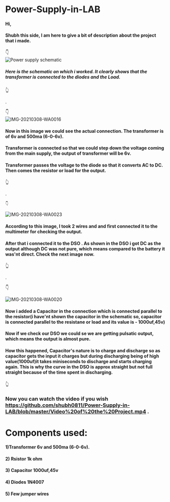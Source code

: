 # Power-Supply-in-LAB

#### Hi,
 #### Shubh this side, I am here to give a bit of description about the project  that i made.
 
   👇  
 ![Power supply schematic](https://user-images.githubusercontent.com/79529647/119097876-157d5600-b9ca-11eb-91e4-b16aee57d14e.jpg)
 
 ##### Here is the schematic on which i worked. It clearly shows that the transformer is connected to the diodes and the Load.
 
 👆
 
 .                                    
 
   👇  
                                  ![IMG-20210308-WA0016](https://user-images.githubusercontent.com/79529647/119098730-fe8b3380-b9ca-11eb-9f58-70f6b69604f7.jpg)   
                               
   #### Now in this image we could see the actual connection. The transformer is of 6v and 500ma (6-0-6v). 
   #### Transformer is connected so that we could step down the voltage coming from the main supply, the output of transformer will be 6v.
   #### Transformer passes the voltage to the diode so that it converts AC to DC. Then comes the resistor or load  for the output.
   
   👆                                                                                                           
   
   .                                                                    
   
    👇  
![IMG-20210308-WA0023](https://user-images.githubusercontent.com/79529647/119100721-19f73e00-b9cd-11eb-9d5e-7f9cb5b546e3.jpg)
   
   
#### According to this image, I took 2 wires and and first connected it to the multimeter for checking the output. 
####  After that i connected it to the DSO . As shown in the DSO i got DC as the output although DC was not pure, which means compared to the battery it was'nt direct. Check the next image now.
👆                                                                   

.                                                                    
                                                                          
 👇 
 
  ![IMG-20210308-WA0020](https://user-images.githubusercontent.com/79529647/119103269-d05c2280-b9cf-11eb-9f16-59a5454cdaab.jpg)

 #### Now i added a Capacitor in the connection which is connected parallel to the resistor(i have'nt shown the capacitor in the schematic so, capacitor is connected parallel to the resistane or load and its value is - 1000uf,45v)
 #### Now if we check our DSO we could se we are getting pulsatic output, which means the output is almost pure.
 #### How this happened, Capacitor's nature is to charge and discharge so as capacitor gets the input it charges but during discharging being of high value(1000uf)it takes miniseconds to discharge and starts charging again. This is why the curve in the DSO is approx straight but not full straight because of the time spent in discharging.

  
   👆   
   
  ### Now you can watch the video if you wish https://github.com/shubh0811/Power-Supply-in-LAB/blob/master/Video%20of%20the%20Project.mp4 .
   
   # Components used:
  #### 1)Transformer  6v and 500ma (6-0-6v).
  #### 2) Rsistor 1k ohm
  #### 3) Capacitor 1000uf,45v
  #### 4) Diodes 1N4007
  #### 5) Few jumper wires
   
   
   
   
   
   
   

